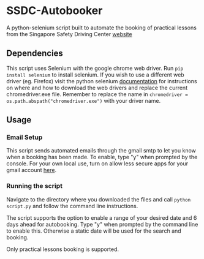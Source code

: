 # SSDC-Autobooker 
A python-selenium script built to automate the booking of practical lessons from the Singapore Safety Driving Center [website](https://ssdcl.com.sg/)

## Dependencies

This script uses Selenium with the google chrome web driver. Run `pip install selenium` to install selenium. 
If you wish to use a different web driver (eg. Firefox) visit the python selenium [documentation](https://selenium-python.readthedocs.io/installation.html#drivers) for instructions on where and how to download the web drivers and replace the current chromedriver.exe file. Remember to replace the name in `chromedriver = os.path.abspath("chromedriver.exe")` with your driver name.

## Usage

### Email Setup

This script sends automated emails through the gmail smtp to let you know when a booking has been made. To enable, type "y" when prompted by the console. For your own local use, turn on allow less secure apps for your gmail account [here](https://myaccount.google.com/lesssecureapps). 

### Running the script

Navigate to the directory where you downloaded the files and call `python script.py` and follow the command line instructions.

The script supports the option to enable a range of your desired date and 6 days ahead for autobooking. Type "y" when prompted by the command line to enable this. Otherwise a static date will be used for the search and booking.

Only practical lessons booking is supported.

